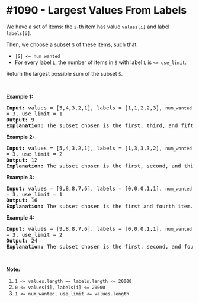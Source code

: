 # \#1090 - Largest Values From Labels
<p>We have a set of items: the <code>i</code>-th item has value <code>values[i]</code> and label <code>labels[i]</code>.</p>

<p>Then, we choose&nbsp;a subset <code>S</code> of these items, such that:</p>

<ul>
	<li><code>|S| &lt;= num_wanted</code></li>
	<li>For every label <code>L</code>, the number of items in <code>S</code> with&nbsp;label <code>L</code> is <code>&lt;= use_limit</code>.</li>
</ul>

<p>Return the largest possible sum of the subset <code>S</code>.</p>

<p>&nbsp;</p>

<div>
<p><strong>Example 1:</strong></p>

<pre>
<strong>Input: </strong>values = <span id="example-input-1-1">[5,4,3,2,1]</span>, labels = <span id="example-input-1-2">[1,1,2,2,3]</span>, <code>num_wanted </code>= <span id="example-input-1-3">3</span>, use_limit = <span id="example-input-1-4">1</span>
<strong>Output: </strong><span id="example-output-1">9</span>
<strong>Explanation: </strong>The subset chosen is the first, third, and fifth item.
</pre>

<div>
<p><strong>Example 2:</strong></p>

<pre>
<strong>Input: </strong>values = <span id="example-input-2-1">[5,4,3,2,1]</span>, labels = <span id="example-input-2-2">[1,3,3,3,2]</span>, <code>num_wanted </code>= <span id="example-input-2-3">3</span>, use_limit = <span id="example-input-2-4">2</span>
<strong>Output: </strong><span id="example-output-2">12</span>
<strong>Explanation: </strong>The subset chosen is the first, second, and third item.
</pre>

<div>
<p><strong>Example 3:</strong></p>

<pre>
<strong>Input: </strong>values = <span id="example-input-3-1">[9,8,8,7,6]</span>, labels = <span id="example-input-3-2">[0,0,0,1,1]</span>, <code>num_wanted </code>= <span id="example-input-3-3">3</span>, use_limit = <span id="example-input-3-4">1</span>
<strong>Output:</strong>&nbsp;16
<strong>Explanation: </strong>The subset chosen is the first and fourth item.
</pre>

<div>
<p><strong>Example 4:</strong></p>

<pre>
<strong>Input: </strong>values = <span id="example-input-4-1">[9,8,8,7,6]</span>, labels = <span id="example-input-4-2">[0,0,0,1,1]</span>, <code>num_wanted </code>= <span id="example-input-4-3">3</span>, use_limit = <span id="example-input-4-4">2</span>
<strong>Output: </strong><span id="example-output-4">24</span>
<strong>Explanation: </strong>The subset chosen is the first, second, and fourth item.
</pre>

<p>&nbsp;</p>

<p><strong>Note:</strong></p>

<ol>
	<li><code>1 &lt;= values.length == labels.length &lt;= 20000</code></li>
	<li><code>0 &lt;= values[i], labels[i]&nbsp;&lt;= 20000</code></li>
	<li><code>1 &lt;= num_wanted, use_limit&nbsp;&lt;= values.length</code></li>
</ol>
</div>
</div>
</div>
</div>